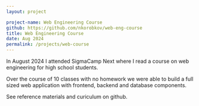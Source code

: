 ```yaml
---
layout: project

project-name: Web Engineering Course
github: https://github.com/nkorobkov/web-eng-course
title: Web Engineering Course
date: Aug 2024
permalink: /projects/web-course
---
```


In August 2024 I attended SigmaCamp Next where I read a course on web engineering for high school students.

Over the course of 10 classes with no homework we were able to build a full sized web application with frontend, backend and database components. 

See reference materials and curiculum on github.